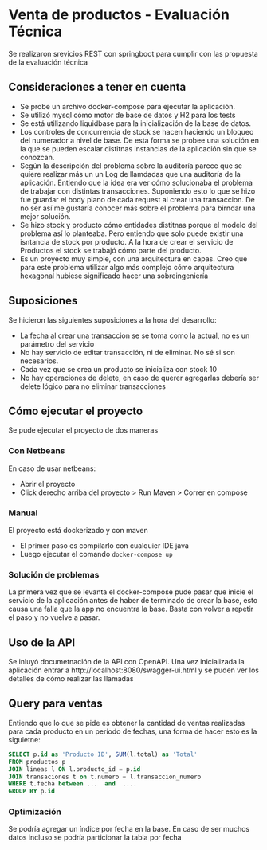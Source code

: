 # Venta de productos - Evaluación Técnica

Se realizaron srevicios REST con springboot para cumplir con las propuesta de la evaluación técnica

## Consideraciones a tener en cuenta
* Se probe un archivo docker-compose para ejecutar la aplicación.
* Se utilizó mysql cómo motor de base de datos y H2 para los tests
* Se está utilizando liquidbase para la inicialización de la base de datos. 
* Los controles de concurrencia de stock se hacen haciendo un bloqueo del numerador a nivel de base. De esta forma se probee una solución en la que se pueden escalar distitnas instancias de la aplicación sin que se conozcan.
* Según la descripción del problema sobre la auditoría parece que se quiere realizar más un un Log de llamdadas que una auditoría de la aplicación. Entiendo que la idea era ver cómo solucionaba el problema de trabajar con distintas transacciones. Suponiendo esto lo que se hizo fue guardar el body plano de cada request al crear una transaccion.
De no ser así me gustaría conocer más sobre el problema para birndar una mejor solución.
* Se hizo stock y producto cómo entidades distitnas porque el modelo del problema así lo planteaba. Pero entiendo que solo puede existir una isntancia de stock por producto. A la hora de crear el servicio de Productos el stock se trabajó cómo parte del producto.
* Es un proyecto muy simple, con una arquitectura en capas. Creo que para este problema utilizar algo más complejo cómo arquitectura hexagonal hubiese significado hacer una sobreingeniería

## Suposiciones
Se hicieron las siguientes suposiciones a la hora del desarrollo:
* La fecha al crear una  transaccion se se toma como la actual, no es un parámetro del servicio
* No hay servicio de editar transacción, ni de eliminar. No sé si son necesarios.
* Cada vez que se crea un producto se inicializa con stock 10
*  No hay operaciones de delete, en caso de querer agregarlas debería ser delete lógico para no eliminar transacciones


## Cómo ejecutar el proyecto
Se pude ejecutar el proyecto de dos maneras

### Con Netbeans
En caso de usar netbeans:
* Abrir el proyecto
* Click derecho arriba del proyecto > Run Maven > Correr en compose

### Manual
El proyecto está dockerizado y con maven
* El primer paso es compilarlo con cualquier IDE java
* Luego ejecutar el comando `docker-compose up `

### Solución de problemas 
La primera vez que se levanta el docker-compose pude pasar que inicie el servicio de la aplicación antes de haber de terminado de crear la base, esto causa  una falla que la app no encuentra la base.
Basta con volver a repetir el paso y no vuelve a pasar.

## Uso de la API
Se inluyó documetnación de la API con OpenAPI. Una vez inicializada la aplicación entrar a http://localhost:8080/swagger-ui.html y se puden ver los detalles de cómo realizar las llamadas


## Query para ventas
Entiendo que lo que se pide es obtener la cantidad de ventas realizadas para cada producto en un período de fechas, una forma de hacer esto es la siguietne:
```sql
SELECT p.id as 'Producto ID', SUM(l.total) as 'Total'
FROM productos p 
JOIN lineas l ON l.producto_id = p.id
JOIN transaciones t on t.numero = l.transaccion_numero
WHERE t.fecha between ...  and  ....
GROUP BY p.id
```
### Optimización
Se podría agregar un índice por fecha en la base.
En caso de ser muchos datos incluso se podría particionar la tabla por fecha

